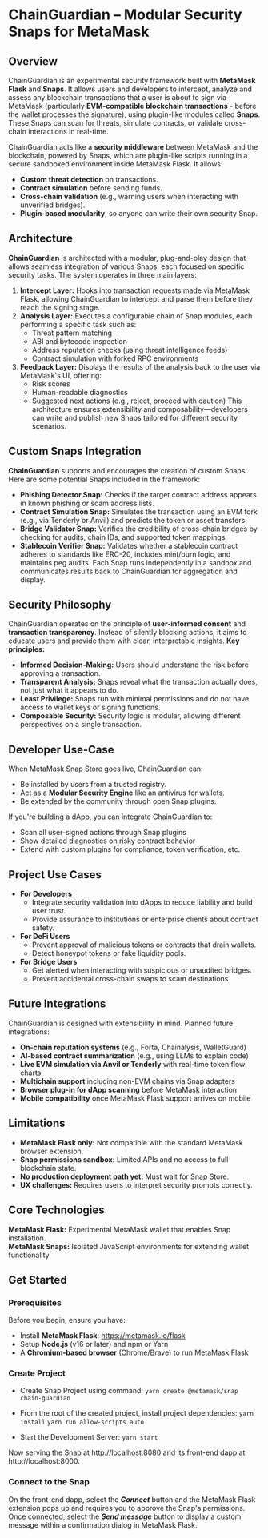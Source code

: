 # ChainGuardian – Modular Security Snaps for MetaMask

## Overview
ChainGuardian is an experimental security framework built with **MetaMask Flask** and **Snaps**. It allows users and developers to intercept, analyze and assess any blockchain transactions that a user is about to sign via MetaMask (particularly **EVM-compatible blockchain transactions** - before the wallet processes the signature), using plugin-like modules called **Snaps**. These Snaps can scan for threats, simulate contracts, or validate cross-chain interactions in real-time.  

ChainGuardian acts like a **security middleware** between MetaMask and the blockchain, powered by Snaps, which are plugin-like scripts running in a secure sandboxed environment inside MetaMask Flask.
It allows:
-   **Custom threat detection** on transactions.
-   **Contract simulation** before sending funds.
-   **Cross-chain validation** (e.g., warning users when interacting with unverified bridges).
-   **Plugin-based modularity**, so anyone can write their own security Snap.

## Architecture
**ChainGuardian** is architected with a modular, plug-and-play design that allows seamless integration of various Snaps, each focused on specific security tasks. The system operates in three main layers: 
1. **Intercept Layer:**
    Hooks into transaction requests made via MetaMask Flask, allowing ChainGuardian to intercept and parse them before they reach the signing stage. 
2. **Analysis Layer:**
    Executes a configurable chain of Snap modules, each performing a specific task such as: 
    -   Threat pattern matching
    -   ABI and bytecode inspection
    -   Address reputation checks (using threat intelligence feeds)
    -   Contract simulation with forked RPC environments
3. **Feedback Layer:**
    Displays the results of the analysis back to the user via MetaMask's UI, offering:
    -   Risk scores
    -   Human-readable diagnostics
    -   Suggested next actions (e.g., reject, proceed with caution)
This architecture ensures extensibility and composability—developers can write and publish new Snaps tailored for different security scenarios. 

## Custom Snaps Integration
**ChainGuardian** supports and encourages the creation of custom Snaps. Here are some potential Snaps included in the framework:
-   **Phishing Detector Snap:**
    Checks if the target contract address appears in known phishing or scam address lists.
-   **Contract Simulation Snap:**
    Simulates the transaction using an EVM fork (e.g., via Tenderly or Anvil) and predicts the token or asset transfers.
-   **Bridge Validator Snap:**
    Verifies the credibility of cross-chain bridges by checking for audits, chain IDs, and supported token mappings.
-   **Stablecoin Verifier Snap:**
    Validates whether a stablecoin contract adheres to standards like ERC-20, includes mint/burn logic, and maintains peg audits.
Each Snap runs independently in a sandbox and communicates results back to ChainGuardian for aggregation and display. 

## Security Philosophy
ChainGuardian operates on the principle of **user-informed consent** and **transaction transparency**. Instead of silently blocking actions, it aims to educate users and provide them with clear, interpretable insights. 
**Key principles:**
-   **Informed Decision-Making:** Users should understand the risk before approving a transaction. 
-   **Transparent Analysis:** Snaps reveal what the transaction actually does, not just what it appears to do. 
-   **Least Privilege:** Snaps run with minimal permissions and do not have access to wallet keys or signing functions. 
-   **Composable Security:** Security logic is modular, allowing different perspectives on a single transaction.

## Developer Use-Case
When MetaMask Snap Store goes live, ChainGuardian can:
-   Be installed by users from a trusted registry.
-   Act as a **Modular Security Engine** like an antivirus for wallets.
-   Be extended by the community through open Snap plugins.

If you're building a dApp, you can integrate ChainGuardian to:
-   Scan all user-signed actions through Snap plugins
-   Show detailed diagnostics on risky contract behavior
-   Extend with custom plugins for compliance, token verification, etc.

## Project Use Cases
-   **For Developers**
    -   Integrate security validation into dApps to reduce liability and build user trust.
    -   Provide assurance to institutions or enterprise clients about contract safety.
-   **For DeFi Users**
    -   Prevent approval of malicious tokens or contracts that drain wallets.
    -   Detect honeypot tokens or fake liquidity pools.
-   **For Bridge Users**
    -   Get alerted when interacting with suspicious or unaudited bridges.
    -   Prevent accidental cross-chain swaps to scam destinations.

## Future Integrations
ChainGuardian is designed with extensibility in mind. Planned future integrations:
-   **On-chain reputation systems** (e.g., Forta, Chainalysis, WalletGuard)
-   **AI-based contract summarization** (e.g., using LLMs to explain code)
-   **Live EVM simulation via Anvil or Tenderly** with real-time token flow charts
-   **Multichain support** including non-EVM chains via Snap adapters
-   **Browser plug-in for dApp scanning** before MetaMask interaction
-   **Mobile compatibility** once MetaMask Flask support arrives on mobile

## Limitations
-   **MetaMask Flask only:** Not compatible with the standard MetaMask browser extension.
-   **Snap permissions sandbox:** Limited APIs and no access to full blockchain state.
-   **No production deployment path yet:** Must wait for Snap Store.
-   **UX challenges:** Requires users to interpret security prompts correctly.


## Core Technologies
**MetaMask Flask:** Experimental MetaMask wallet that enables Snap installation.  
**MetaMask Snaps:** Isolated JavaScript environments for extending wallet functionality

## Get Started

### Prerequisites

Before you begin, ensure you have:
-   Install **MetaMask Flask**: https://metamask.io/flask
-   Setup **Node.js** (v16 or later) and npm or Yarn
-   A **Chromium-based browser** (Chrome/Brave) to run MetaMask Flask

### Create Project

-   Create Snap Project using command:
    ```yarn create @metamask/snap chain-guardian```

-   From the root of the created project, install project dependencies:
    ```yarn install```
    ```yarn run allow-scripts auto```

-   Start the Development Server:
    ```yarn start```

Now serving the Snap at http://localhost:8080 and its front-end dapp at http://localhost:8000.

### Connect to the Snap 

On the front-end dapp, select the ***Connect*** button and the MetaMask Flask extension pops up and requires you to approve the Snap's permissions. 
Once connected, select the ***Send message*** button to display a custom message within a confirmation dialog in MetaMask Flask.
